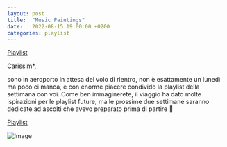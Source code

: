```yaml
--- 
layout: post 
title:  "Music Paintings" 
date:   2022-08-15 19:00:00 +0200 
categories: playlist 
--- 
```

  
[Playlist](https://open.spotify.com/playlist/5yreKCj6TgiFJpxcHlXGcQ?si=2OlQGq8pSlWYhVn-T7Wvqw&utm_source=copy-link) 
  
Carissim*,

sono in aeroporto in attesa del volo di rientro, non è esattamente un lunedì ma poco ci manca, e con enorme piacere condivido la playlist della settimana con voi.
Come ben immaginerete, il viaggio ha dato molte ispirazioni per le playlist future, ma le prossime due settimane saranno dedicate ad ascolti che avevo preparato prima di partire 🙂

 

[Playlist](https://open.spotify.com/playlist/5yreKCj6TgiFJpxcHlXGcQ?si=2OlQGq8pSlWYhVn-T7Wvqw&utm_source=copy-link) 
  
![Image](/files/isle_of_the_dead.jpg)

